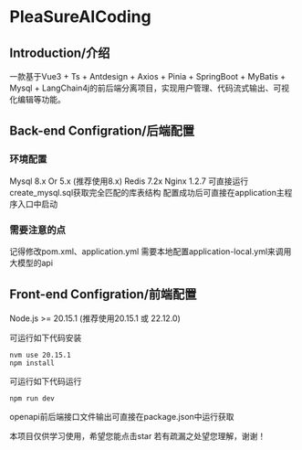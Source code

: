 # PleaSureAICoding

## Introduction/介绍
一款基于Vue3 + Ts + Antdesign + Axios + Pinia + SpringBoot + MyBatis + Mysql + LangChain4j的前后端分离项目，实现用户管理、代码流式输出、可视化编辑等功能。

## Back-end Configration/后端配置
### 环境配置
Mysql 8.x Or 5.x (推荐使用8.x)
Redis 7.2x
Nginx 1.2.7
可直接运行create_mysql.sql获取完全匹配的库表结构
配置成功后可直接在application主程序入口中启动

### 需要注意的点
记得修改pom.xml、application.yml
需要本地配置application-local.yml来调用大模型的api

## Front-end Configration/前端配置
Node.js >= 20.15.1 (推荐使用20.15.1 或 22.12.0)

可运行如下代码安装
```
nvm use 20.15.1
npm install
```
可运行如下代码运行
```
npm run dev
```
openapi前后端接口文件输出可直接在package.json中运行获取

本项目仅供学习使用，希望您能点击star
若有疏漏之处望您理解，谢谢！
